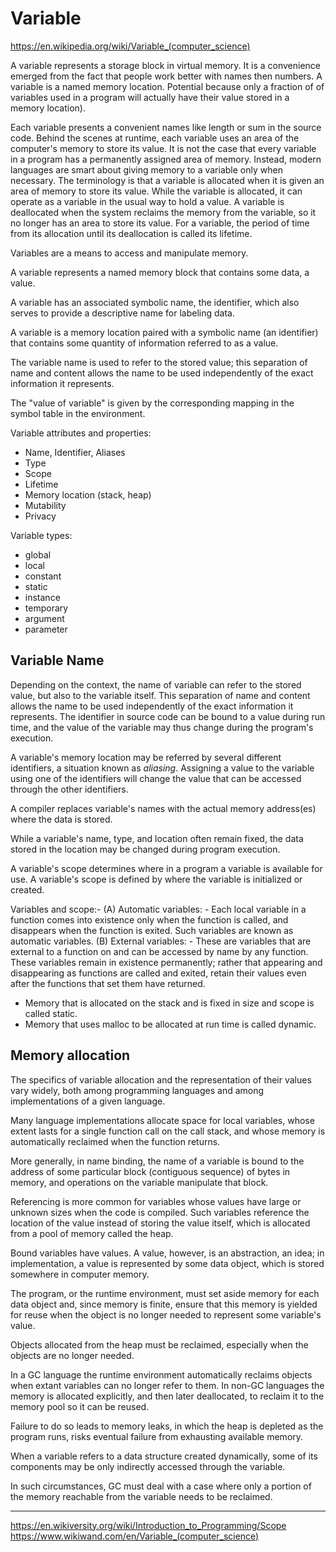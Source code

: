 # Variable

https://en.wikipedia.org/wiki/Variable_(computer_science)

A variable represents a storage block in virtual memory. It is a convenience emerged from the fact that people work better with names then numbers. A variable is a named memory location. Potential because only a fraction of of variables used in a program will actually have their value stored in a memory location).

Each variable presents a convenient names like length or sum in the source code. Behind the scenes at runtime, each variable uses an area of the computer's memory to store its value. It is not the case that every variable in a program has a permanently assigned area of memory. Instead, modern languages are smart about giving memory to a variable only when necessary. The terminology is that a variable is allocated when it is given an area of memory to store its value. While the variable is allocated, it can operate as a variable in the usual way to hold a value. A variable is deallocated when the system reclaims the memory from the variable, so it no longer has an area to store its value. For a variable, the period of time from its allocation until its deallocation is called its lifetime.

Variables are a means to access and manipulate memory.

A variable represents a named memory block that contains some data, a value.

A variable has an associated symbolic name, the identifier, which also serves to provide a descriptive name for labeling data.

A variable is a memory location paired with a symbolic name (an identifier) that contains some quantity of information referred to as a value.

The variable name is used to refer to the stored value; this separation of name and content allows the name to be used independently of the exact information it represents.

The "value of variable" is given by the corresponding mapping in the symbol table in the environment.


Variable attributes and properties:
- Name, Identifier, Aliases
- Type
- Scope
- Lifetime
- Memory location (stack, heap)
- Mutability
- Privacy

Variable types:
- global
- local
- constant
- static
- instance
- temporary
- argument
- parameter



## Variable Name

Depending on the context, the name of variable can refer to the stored value, but also to the variable itself. This separation of name and content allows the name to be used independently of the exact information it represents. The identifier in source code can be bound to a value during run time, and the value of the variable may thus change during the program's execution.

A variable's memory location may be referred by several different identifiers, a situation known as _aliasing_. Assigning a value to the variable using one of the identifiers will change the value that can be accessed through the other identifiers.

A compiler replaces variable's names with the actual memory address(es) where the data is stored.

While a variable's name, type, and location often remain fixed, the data stored in the location may be changed during program execution.


A variable's scope determines where in a program a variable is available for use. A variable's scope is defined by where the variable is initialized or created.


Variables and scope:- (A) Automatic variables: - Each local variable in a function comes into existence only when the function is called, and disappears when the function is exited. Such variables are known as automatic variables. (B) External variables: - These are variables that are external to a function on and can be accessed by name by any function. These variables remain in existence permanently; rather that appearing and disappearing as functions are called and exited, retain their values even after the functions that set them have returned.


- Memory that is allocated on the stack and is fixed in size and scope is called static.
- Memory that uses malloc to be allocated at run time is called dynamic.


## Memory allocation

The specifics of variable allocation and the representation of their values vary widely, both among programming languages and among implementations of a given language.

Many language implementations allocate space for local variables, whose extent lasts for a single function call on the call stack, and whose memory is automatically reclaimed when the function returns.

More generally, in name binding, the name of a variable is bound to the address of some particular block (contiguous sequence) of bytes in memory, and operations on the variable manipulate that block.

Referencing is more common for variables whose values have large or unknown sizes when the code is compiled. Such variables reference the location of the value instead of storing the value itself, which is allocated from a pool of memory called the heap.

Bound variables have values. A value, however, is an abstraction, an idea; in implementation, a value is represented by some data object, which is stored somewhere in computer memory.

The program, or the runtime environment, must set aside memory for each data object and, since memory is finite, ensure that this memory is yielded for reuse when the object is no longer needed to represent some variable's value.

Objects allocated from the heap must be reclaimed, especially when the objects are no longer needed.

In a GC language the runtime environment automatically reclaims objects when extant variables can no longer refer to them. In non-GC languages the memory is allocated explicitly, and then later deallocated, to reclaim it to the memory pool so it can be reused.

Failure to do so leads to memory leaks, in which the heap is depleted as the program runs, risks eventual failure from exhausting available memory.


When a variable refers to a data structure created dynamically, some of its components may be only indirectly accessed through the variable.

In such circumstances, GC must deal with a case where only a portion of the memory reachable from the variable needs to be reclaimed.



---
https://en.wikiversity.org/wiki/Introduction_to_Programming/Scope
https://www.wikiwand.com/en/Variable_(computer_science)
